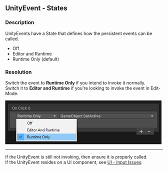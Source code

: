 ## UnityEvent - States
### Description
UnityEvents have a State that defines how the persistent events can be called.  
- Off
- Editor and Runtime
- Runtime Only (default)
### Resolution
Switch the event to **Runtime Only** if you intend to invoke it normally.  
Switch it to **Editor and Runtime** if you're looking to invoke the event in Edit-Mode.  

![Unity Event States](unity-event-state.png)

---  

If the UnityEvent is still not invoking, then ensure it is properly called.  
If the UnityEvent resides on a UI component, see [UI - Input Issues](../../UI/UGUI/Input%20Issues.md).